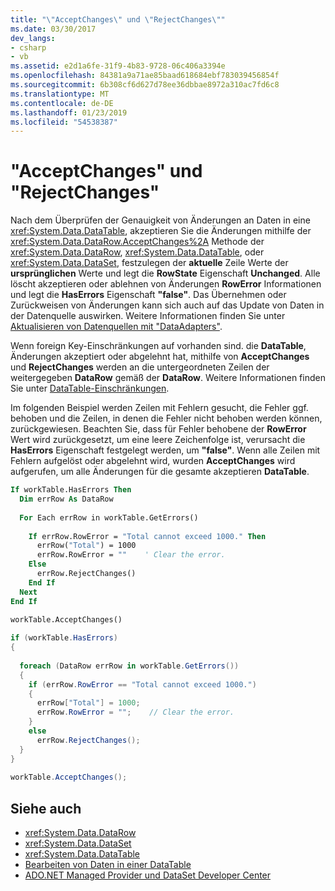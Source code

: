 ```yaml
---
title: "\"AcceptChanges\" und \"RejectChanges\""
ms.date: 03/30/2017
dev_langs:
- csharp
- vb
ms.assetid: e2d1a6fe-31f9-4b83-9728-06c406a3394e
ms.openlocfilehash: 84381a9a71ae85baad618684ebf783039456854f
ms.sourcegitcommit: 6b308cf6d627d78ee36dbbae8972a310ac7fd6c8
ms.translationtype: MT
ms.contentlocale: de-DE
ms.lasthandoff: 01/23/2019
ms.locfileid: "54538387"
---
```

# <a name="acceptchanges-and-rejectchanges"></a>"AcceptChanges" und "RejectChanges"
Nach dem Überprüfen der Genauigkeit von Änderungen an Daten in eine <xref:System.Data.DataTable>, akzeptieren Sie die Änderungen mithilfe der <xref:System.Data.DataRow.AcceptChanges%2A> Methode der <xref:System.Data.DataRow>, <xref:System.Data.DataTable>, oder <xref:System.Data.DataSet>, festzulegen der **aktuelle** Zeile Werte der **ursprünglichen** Werte und legt die **RowState** Eigenschaft **Unchanged**. Alle löscht akzeptieren oder ablehnen von Änderungen **RowError** Informationen und legt die **HasErrors** Eigenschaft **"false"**. Das Übernehmen oder Zurückweisen von Änderungen kann sich auch auf das Update von Daten in der Datenquelle auswirken. Weitere Informationen finden Sie unter [Aktualisieren von Datenquellen mit "DataAdapters"](../../../../../docs/framework/data/adonet/updating-data-sources-with-dataadapters.md).  
  
 Wenn foreign Key-Einschränkungen auf vorhanden sind. die **DataTable**, Änderungen akzeptiert oder abgelehnt hat, mithilfe von **AcceptChanges** und **RejectChanges** werden an die untergeordneten Zeilen der weitergegeben **DataRow** gemäß der **DataRow**. Weitere Informationen finden Sie unter [DataTable-Einschränkungen](../../../../../docs/framework/data/adonet/dataset-datatable-dataview/datatable-constraints.md).  
  
 Im folgenden Beispiel werden Zeilen mit Fehlern gesucht, die Fehler ggf. behoben und die Zeilen, in denen die Fehler nicht behoben werden können, zurückgewiesen. Beachten Sie, dass für Fehler behobene der **RowError** Wert wird zurückgesetzt, um eine leere Zeichenfolge ist, verursacht die **HasErrors** Eigenschaft festgelegt werden, um **"false"**. Wenn alle Zeilen mit Fehlern aufgelöst oder abgelehnt wird, wurden **AcceptChanges** wird aufgerufen, um alle Änderungen für die gesamte akzeptieren **DataTable**.  
  
```vb  
If workTable.HasErrors Then  
  Dim errRow As DataRow  
  
  For Each errRow in workTable.GetErrors()  
  
    If errRow.RowError = "Total cannot exceed 1000." Then  
      errRow("Total") = 1000  
      errRow.RowError = ""    ' Clear the error.  
    Else  
      errRow.RejectChanges()  
    End If  
  Next  
End If  
  
workTable.AcceptChanges()  
```  
  
```csharp  
if (workTable.HasErrors)  
{  
  
  foreach (DataRow errRow in workTable.GetErrors())  
  {  
    if (errRow.RowError == "Total cannot exceed 1000.")  
    {  
      errRow["Total"] = 1000;  
      errRow.RowError = "";    // Clear the error.  
    }  
    else  
      errRow.RejectChanges();  
  }  
}  
  
workTable.AcceptChanges();  
```  
  
## <a name="see-also"></a>Siehe auch
- <xref:System.Data.DataRow>
- <xref:System.Data.DataSet>
- <xref:System.Data.DataTable>
- [Bearbeiten von Daten in einer DataTable](../../../../../docs/framework/data/adonet/dataset-datatable-dataview/manipulating-data-in-a-datatable.md)
- [ADO.NET Managed Provider und DataSet Developer Center](https://go.microsoft.com/fwlink/?LinkId=217917)
